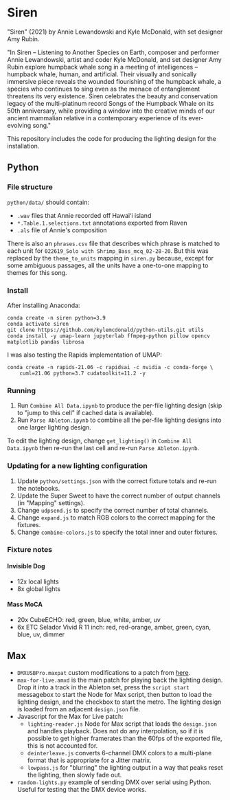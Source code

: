 # Siren

"Siren" (2021) by Annie Lewandowski and Kyle McDonald, with set designer Amy Rubin.

"In Siren – Listening to Another Species on Earth, composer and performer Annie Lewandowski, artist and coder Kyle McDonald, and set designer Amy Rubin explore humpback whale song in a meeting of intelligences – humpback whale, human, and artificial. Their visually and sonically immersive piece reveals the wounded flourishing of the humpback whale, a species who continues to sing even as the menace of entanglement threatens its very existence. Siren celebrates the beauty and conservation legacy of the multi-platinum record Songs of the Humpback Whale on its 50th anniversary, while providing a window into the creative minds of our ancient mammalian relative in a contemporary experience of its ever-evolving song."

This repository includes the code for producing the lighting design for the installation.

## Python

### File structure

`python/data/` should contain:

- `.wav` files that Annie recorded off Hawaiʻi island
- `*.Table.1.selections.txt` annotations exported from Raven
- `.als` file of Annie's composition

There is also an `phrases.csv` file that describes which phrase is matched to each unit for `022619_Solo with Shrimp_Bass_mcq_02-28-20`. But this was replaced by the `theme_to_units` mapping in `siren.py` because, except for some ambiguous passages, all the units have a one-to-one mapping to themes for this song.

### Install

After installing Anaconda:

```
conda create -n siren python=3.9
conda activate siren
git clone https://github.com/kylemcdonald/python-utils.git utils
conda install -y umap-learn jupyterlab ffmpeg-python pillow opencv matplotlib pandas librosa
```

I was also testing the Rapids implementation of UMAP:

```
conda create -n rapids-21.06 -c rapidsai -c nvidia -c conda-forge \
    cuml=21.06 python=3.7 cudatoolkit=11.2 -y
```

### Running

1. Run `Combine All Data.ipynb` to produce the per-file lighting design (skip to "jump to this cell" if cached data is available).
2. Run `Parse Ableton.ipynb` to combine all the per-file lighting designs into one larger lighting design.

To edit the lighting design, change `get_lighting()` in `Combine All Data.ipynb` then re-run the last cell and re-run `Parse Ableton.ipynb`.

### Updating for a new lighting configuration

1. Update `python/settings.json` with the correct fixture totals and re-run the notebooks.
2. Update the Super Sweet to have the correct number of output channels (in "Mapping" settings).
3. Change `udpsend.js` to specify the correct number of total channels.
4. Change `expand.js` to match RGB colors to the correct mapping for the fixtures.
5. Change `combine-colors.js` to specify the total inner and outer fixtures.

### Fixture notes

#### Invisible Dog

- 12x local lights
- 8x global lights

#### Mass MoCA

- 20x CubeECHO: red, green, blue, white, amber, uv
- 6x ETC Selador Vivid R 11 inch: red, red-orange, amber, green, cyan, blue, uv, dimmer

## Max

- `DMXUSBPro.maxpat` custom modifications to a patch from [here](https://github.com/thomasfredericks/DMX_USB_PRO_MAX).
- `max-for-live.amxd` is the main patch for playing back the lighting design. Drop it into a track in the Ableton set, press the `script start` messagebox to start the Node for Max script, then button to load the lighting design, and the checkbox to start the metro. The lighting design is loaded from an adjacent `design.json` file.
- Javascript for the Max for Live patch:
    - `lighting-reader.js` Node for Max script that loads the `design.json` and handles playback. Does not do any interpolation, so if it is possible to get higher framerates than the 60fps of the exported file, this is not accounted for.
    - `deinterleave.js` converts 6-channel DMX colors to a multi-plane format that is appropriate for a Jitter matrix.
    - `lowpass.js` for "blurring" the lighting output in a way that peaks reset the lighting, then slowly fade out.
- `random-lights.py` example of sending DMX over serial using Python. Useful for testing that the DMX device works.
